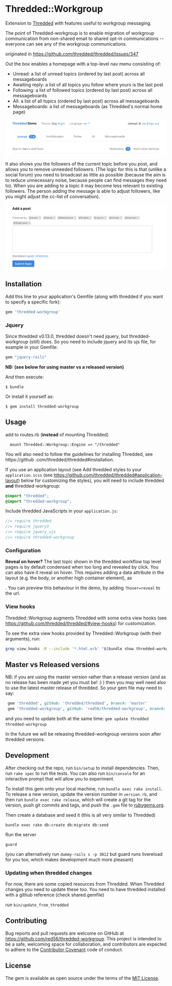 # Thredded::Workgroup

Extension to [Thredded](http://github.com/thredded/thredded) with features useful to workgroup messaging.
 
The point of Thredded-workgroup is to enable migration of workgroup communication from non-shared email to shared opt-in communications -- everyone can see any of the workgroup communications.
     
originated in https://github.com/thredded/thredded/issues/347

Out the box enables a homepage with a top-level nav menu consisting of:

* Unread: a list of unread topics (ordered by last post) across all messageboards
* Awaiting reply: a list of all topics you follow where yours is the last post
* Following: a list of followed topics (ordered by last post) across all messageboards
* All: a list of all topics (ordered by last post) across all messageboards
* Messageboards: a list of messageboards (as Thredded's normal home page)

![Screenshot of navbar](docs/navbar.png)

It also shows you the followers of the current topic before you post, and allows you to remove unneeded followers. (The logic for this is that (unlike a social forum) you need to broadcast as little as possible (because the aim is to reduce unnecessary noise, because people can find messages they need to). When you are adding to a topic it may become less relevant to existing followers. The person adding the message is able to adjust followers,
like you might adjust the cc-list of conversation).
     
![Screenshot of post form](docs/followers-above-post.png)

## Installation

Add this line to your application's Gemfile (along with thredded if you want to specify a specific fork):

```ruby
gem 'thredded-workgroup'
```

### Jquery 

Since thredded v0.13.0, thredded doesn't need jquery, but thredded-workgroup (still) does.
So you need to include jquery and its ujs file, for example in your Gemfile: 

```ruby
gem "jquery-rails"
```
 
__NB: (see below for using master vs a released version)__

And then execute:

    $ bundle

Or install it yourself as:

    $ gem install thredded-workgroup

## Usage

add to routes.rb (**instead** of mounting Thredded)

```
  mount Thredded::Workgroup::Engine => "/thredded"
```

You will also need to follow the guidelines for installing Thredded, see https://github
.com/thredded/thredded#installation.

If you use an application layout (see Add thredded styles to your `application.scss` (see https://github.com/thredded/thredded#application-layout) below for customizing the styles), you will need to  include thredded **and** thredded-workgroup:


```scss
@import "thredded";
@import "thredded-workgroup";
```

Include thredded JavaScripts in your `application.js`:

```js
//= require thredded
//= require jquery3  
//= require jquery_ujs  
//= require thredded-workgroup
```

### Configuration

**Reveal on hover?** The last topic shown in the thredded workflow top level pages is by default condensed when too long and revealed by click. You can also have it reveal on hover. This requires adding a data attribute in the layout (e.g. the body, or another high container element), as <div data-thredded-condensable-hover="reveal">. You can preview this behaviour in the demo, by adding `?hover=reveal` to the url.

### View hooks

Thredded::Workgroup augments Thredded with some extra view hooks (see https://github.com/thredded/thredded/#view-hooks) for customization.

To see the extra view hooks provided by Thredded::Workgroup (with their arguments), run:

```bash
grep view_hooks -R --include '*.html.erb' "$(bundle show thredded-workgroup)"
```
## Master vs Released versions

NB: if you are using the master version rather than a release version
(and as no release has been made yet you must be! :) ) then you may well need
also to use the latest master release of thredded. So your gem file may need to say:

```ruby
 gem 'thredded', github: 'thredded/thredded', branch: 'master'
 gem 'thredded-workgroup', github: 'red56/thredded-workgroup', branch: 'master'
```

and you need to update both at the same time: `gem update thredded thredded-workgroup`

In the future we will be releasing thredded-workgroup versions soon after thredded versions.


## Development

After checking out the repo, run `bin/setup` to install dependencies. Then, run `rake spec` to run the tests. You can also run `bin/console` for an interactive prompt that will allow you to experiment.

To install this gem onto your local machine, run `bundle exec rake install`. To release a new version, update the version number in `version.rb`, and then run `bundle exec rake release`, which will create a git tag for the version, push git commits and tags, and push the `.gem` file to [rubygems.org](https://rubygems.org).

Then create a database and seed it (this is all very similar to Thredded)

```
bundle exec rake db:create db:migrate db:seed
```

Run the server

```
guard
```
(you can alternatively run `dummy-rails s -p 3012` but guard runs livereload for you too, which makes development much more pleasant)

### Updating when thredded changes

For now, there are some copied resources from Thredded. When Thredded changes you need to update these too.
You need to have thredded installed with a github reference (check shared.gemfile)

run `bin/update_from_thredded`

## Contributing

Bug reports and pull requests are welcome on GitHub at https://github.com/red56/thredded-workgroup. This project is intended to be a safe, welcoming space for collaboration, and contributors are expected to adhere to the [Contributor Covenant](http://contributor-covenant.org) code of conduct.


## License

The gem is available as open source under the terms of the [MIT License](http://opensource.org/licenses/MIT).

